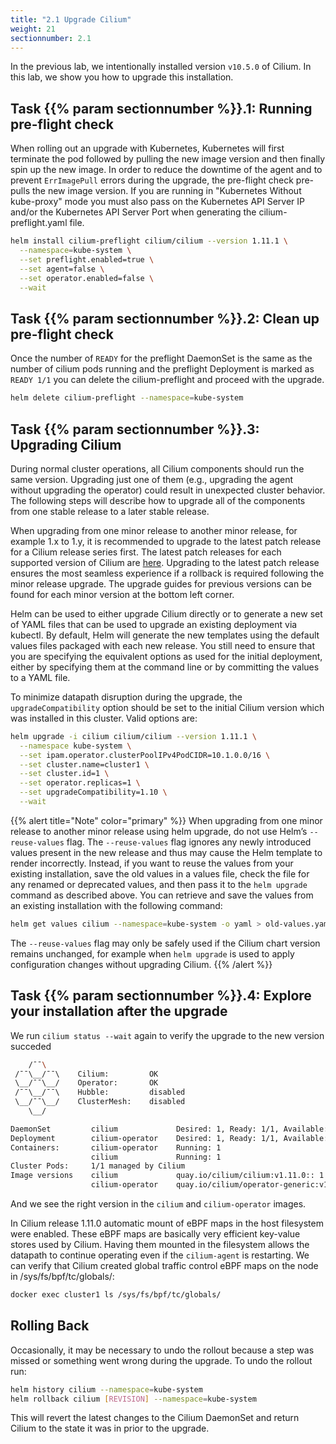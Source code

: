 ```yaml
---
title: "2.1 Upgrade Cilium"
weight: 21
sectionnumber: 2.1
---
```


In the previous lab, we intentionally installed version `v10.5.0` of Cilium. In this lab, we show you how to upgrade this installation.


## Task {{% param sectionnumber %}}.1: Running pre-flight check

When rolling out an upgrade with Kubernetes, Kubernetes will first terminate the pod followed by pulling the new image version and then finally spin up the new image. In order to reduce the downtime of the agent and to prevent `ErrImagePull` errors during the upgrade, the pre-flight check pre-pulls the new image version. If you are running in "Kubernetes Without kube-proxy" mode you must also pass on the Kubernetes API Server IP and/or the Kubernetes API Server Port when generating the cilium-preflight.yaml file.

```bash
helm install cilium-preflight cilium/cilium --version 1.11.1 \
  --namespace=kube-system \
  --set preflight.enabled=true \
  --set agent=false \
  --set operator.enabled=false \
  --wait
```


## Task {{% param sectionnumber %}}.2: Clean up pre-flight check

Once the number of `READY` for the preflight DaemonSet is the same as the number of cilium pods running and the preflight Deployment is marked as `READY 1/1` you can delete the cilium-preflight and proceed with the upgrade.

```bash
helm delete cilium-preflight --namespace=kube-system
```


## Task {{% param sectionnumber %}}.3: Upgrading Cilium

During normal cluster operations, all Cilium components should run the same version. Upgrading just one of them (e.g., upgrading the agent without upgrading the operator) could result in unexpected cluster behavior. The following steps will describe how to upgrade all of the components from one stable release to a later stable release.

When upgrading from one minor release to another minor release, for example 1.x to 1.y, it is recommended to upgrade to the latest patch release for a Cilium release series first. The latest patch releases for each supported version of Cilium are [here](https://github.com/cilium/cilium#stable-releases). Upgrading to the latest patch release ensures the most seamless experience if a rollback is required following the minor release upgrade. The upgrade guides for previous versions can be found for each minor version at the bottom left corner.

Helm can be used to either upgrade Cilium directly or to generate a new set of YAML files that can be used to upgrade an existing deployment via kubectl. By default, Helm will generate the new templates using the default values files packaged with each new release. You still need to ensure that you are specifying the equivalent options as used for the initial deployment, either by specifying them at the command line or by committing the values to a YAML file.

To minimize datapath disruption during the upgrade, the `upgradeCompatibility` option should be set to the initial Cilium version which was installed in this cluster. Valid options are:

```bash
helm upgrade -i cilium cilium/cilium --version 1.11.1 \
  --namespace kube-system \
  --set ipam.operator.clusterPoolIPv4PodCIDR=10.1.0.0/16 \
  --set cluster.name=cluster1 \
  --set cluster.id=1 \
  --set operator.replicas=1 \
  --set upgradeCompatibility=1.10 \
  --wait
```
{{% alert title="Note" color="primary" %}}
When upgrading from one minor release to another minor release using helm upgrade, do not use Helm’s `--reuse-values` flag. The  `--reuse-values` flag ignores any newly introduced values present in the new release and thus may cause the Helm template to render incorrectly. Instead, if you want to reuse the values from your existing installation, save the old values in a values file, check the file for any renamed or deprecated values, and then pass it to the `helm upgrade` command as described above. You can retrieve and save the values from an existing installation with the following command:

```bash
helm get values cilium --namespace=kube-system -o yaml > old-values.yaml
```

The `--reuse-values` flag may only be safely used if the Cilium chart version remains unchanged, for example when `helm upgrade` is used to apply configuration changes without upgrading Cilium.
{{% /alert %}}


## Task {{% param sectionnumber %}}.4: Explore your installation after the upgrade

We run `cilium status --wait` again to verify the upgrade to the new version succeded

```bash
    /¯¯\
 /¯¯\__/¯¯\    Cilium:         OK
 \__/¯¯\__/    Operator:       OK
 /¯¯\__/¯¯\    Hubble:         disabled
 \__/¯¯\__/    ClusterMesh:    disabled
    \__/

DaemonSet         cilium             Desired: 1, Ready: 1/1, Available: 1/1
Deployment        cilium-operator    Desired: 1, Ready: 1/1, Available: 1/1
Containers:       cilium-operator    Running: 1
                  cilium             Running: 1
Cluster Pods:     1/1 managed by Cilium
Image versions    cilium             quay.io/cilium/cilium:v1.11.0:: 1
                  cilium-operator    quay.io/cilium/operator-generic:v1.11.0@: 1
```

And we see the right version in the `cilium` and `cilium-operator` images.


In Cilium release 1.11.0 automatic mount of eBPF maps in the host filesystem were enabled. These eBPF maps are basically very efficient key-value stores used by Cilium. Having them mounted in the filesystem allows the datapath to continue operating even if the `cilium-agent` is restarting. We can verify that Cilium created global traffic control eBPF maps on the node in /sys/fs/bpf/tc/globals/:

```bash
docker exec cluster1 ls /sys/fs/bpf/tc/globals/
```


## Rolling Back

Occasionally, it may be necessary to undo the rollout because a step was missed or something went wrong during the upgrade. To undo the rollout run:

```bash
helm history cilium --namespace=kube-system
helm rollback cilium [REVISION] --namespace=kube-system
```

This will revert the latest changes to the Cilium DaemonSet and return Cilium to the state it was in prior to the upgrade.
